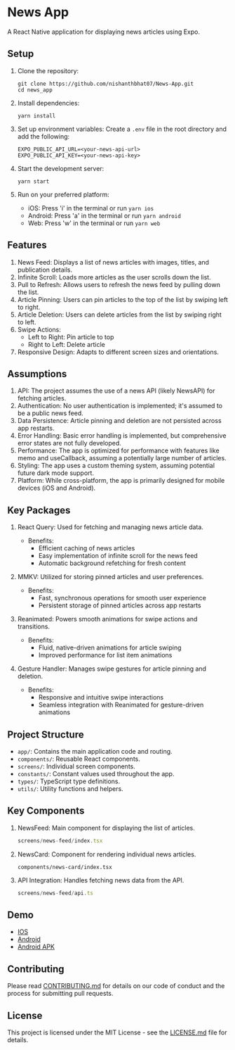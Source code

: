 # News App

A React Native application for displaying news articles using Expo.

## Setup

1. Clone the repository:
   ```
   git clone https://github.com/nishanthbhat07/News-App.git
   cd news_app
   ```

2. Install dependencies:
   ```
   yarn install
   ```

3. Set up environment variables:
   Create a `.env` file in the root directory and add the following:
   ```
   EXPO_PUBLIC_API_URL=<your-news-api-url>
   EXPO_PUBLIC_API_KEY=<your-news-api-key>
   ```

4. Start the development server:
   ```
   yarn start
   ```

5. Run on your preferred platform:
   - iOS: Press 'i' in the terminal or run `yarn ios`
   - Android: Press 'a' in the terminal or run `yarn android`
   - Web: Press 'w' in the terminal or run `yarn web`

## Features

1. News Feed: Displays a list of news articles with images, titles, and publication details.
2. Infinite Scroll: Loads more articles as the user scrolls down the list.
3. Pull to Refresh: Allows users to refresh the news feed by pulling down the list.
4. Article Pinning: Users can pin articles to the top of the list by swiping left to right.
5. Article Deletion: Users can delete articles from the list by swiping right to left.
6. Swipe Actions:
   - Left to Right: Pin article to top
   - Right to Left: Delete article
7. Responsive Design: Adapts to different screen sizes and orientations.

## Assumptions

1. API: The project assumes the use of a news API (likely NewsAPI) for fetching articles.
2. Authentication: No user authentication is implemented; it's assumed to be a public news feed.
3. Data Persistence: Article pinning and deletion are not persisted across app restarts.
4. Error Handling: Basic error handling is implemented, but comprehensive error states are not fully developed.
5. Performance: The app is optimized for performance with features like memo and useCallback, assuming a potentially large number of articles.
6. Styling: The app uses a custom theming system, assuming potential future dark mode support.
7. Platform: While cross-platform, the app is primarily designed for mobile devices (iOS and Android).

## Key Packages

1. React Query: Used for fetching and managing news article data.
   - Benefits:
     - Efficient caching of news articles
     - Easy implementation of infinite scroll for the news feed
     - Automatic background refetching for fresh content

2. MMKV: Utilized for storing pinned articles and user preferences.
   - Benefits:
     - Fast, synchronous operations for smooth user experience
     - Persistent storage of pinned articles across app restarts

3. Reanimated: Powers smooth animations for swipe actions and transitions.
   - Benefits:
     - Fluid, native-driven animations for article swiping
     - Improved performance for list item animations

4. Gesture Handler: Manages swipe gestures for article pinning and deletion.
   - Benefits:
     - Responsive and intuitive swipe interactions
     - Seamless integration with Reanimated for gesture-driven animations

## Project Structure

- `app/`: Contains the main application code and routing.
- `components/`: Reusable React components.
- `screens/`: Individual screen components.
- `constants/`: Constant values used throughout the app.
- `types/`: TypeScript type definitions.
- `utils/`: Utility functions and helpers.

## Key Components

1. NewsFeed: Main component for displaying the list of articles.
   ```typescript
   screens/news-feed/index.tsx
   ```

2. NewsCard: Component for rendering individual news articles.
   ```typescript:
   components/news-card/index.tsx
   ```

3. API Integration: Handles fetching news data from the API.
   ```typescript
   screens/news-feed/api.ts
   ```

## Demo
- [IOS](https://drive.google.com/file/d/1JmfuxBjMdwM13V9BqZAXe7VePhVUNVv5/view?usp=sharing)
- [Android](https://drive.google.com/file/d/12krY_EUyPjF5H75mjnI0T2DqfLRPULC7/view?usp=sharing)
- [Android APK](https://drive.google.com/file/d/13AALL_0SV4gqjgTQ-vnXEWaLVG_wfE_0/view?usp=sharing)


## Contributing

Please read [CONTRIBUTING.md](CONTRIBUTING.md) for details on our code of conduct and the process for submitting pull requests.

## License

This project is licensed under the MIT License - see the [LICENSE.md](LICENSE.md) file for details.
